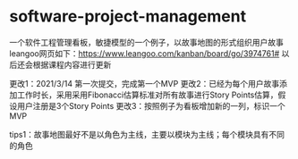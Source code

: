 # software-project-management
一个软件工程管理看板，敏捷模型的一个例子，以故事地图的形式组织用户故事
leangoo网页如下：https://www.leangoo.com/kanban/board/go/3974761#
以后还会根据课程内容进行更新

更改1：2021/3/14 第一次提交，完成第一个MVP
更改2：已经为每个用户故事添加工作时长，采用采用Fibonacci估算标准对所有故事进行Story Points估算，假设用户注册是3个Story Points
更改3：按照例子为看板增加新的一列，标识一个MVP

tips1：故事地图最好不是以角色为主线，主要以模块为主线；每个模块具有不同的角色
